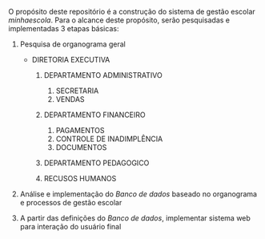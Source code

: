 O propósito deste repositório é a construção do sistema de gestão escolar *minhaescola*. Para o alcance deste propósito, serão pesquisadas e implementadas 3 etapas básicas:  
   1. Pesquisa de organograma geral  
      * DIRETORIA EXECUTIVA  
         1. DEPARTAMENTO ADMINISTRATIVO
            1. SECRETARIA
            2. VENDAS <br />

         2. DEPARTAMENTO FINANCEIRO
            1. PAGAMENTOS
            2. CONTROLE DE INADIMPLÊNCIA
            3. DOCUMENTOS  

         3. DEPARTAMENTO PEDAGOGICO 
         4. RECUSOS HUMANOS 
            
   3. Análise e implementação do *Banco de dados* baseado no organograma e processos de gestão escolar
   4. A partir das definições do *Banco de dados*, implementar sistema web para interação do usuário final